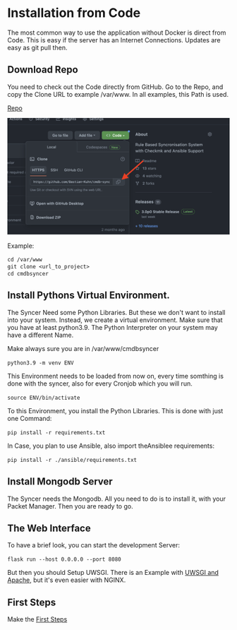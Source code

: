 # Installation from Code

The most common way to use the application without Docker is direct from Code. This is easy if the server has an Internet Connections. Updates are easy as git pull then.



## Download Repo
You need to check out the Code directly from GitHub.  Go to the Repo, and copy the Clone URL to example /var/www. In all examples, this Path is used.

[Repo](https://github.com/kuhn-ruess/cmdbsyncer)

![](img/checkout_github.png)

Example:
```
cd /var/www
git clone <url_to_project>
cd cmdbsyncer
```


## Install Pythons Virtual Environment.
The Syncer Need some Python Libraries. But these we don't want to install into your system.
Instead, we create a virtual environment. Make sure that you have at least python3.9. The Python Interpreter on your system may have a different Name.

Make always sure you are in /var/www/cmdbsyncer

`python3.9 -m venv ENV`

This Environment needs to be loaded from now on, every time somthing is done with the syncer, also for every Cronjob which you will run.

`source ENV/bin/activate`

To this Environment, you install the Python Libraries. This is done with just one Command:

`pip install -r requirements.txt`

In Case, you plan to use Ansible, also import theAnsiblee requirements:

`pip install -r ./ansible/requirements.txt`

## Install Mongodb Server
The Syncer needs the Mongodb. All you need to do is to install it, with your Packet Manager. Then you are ready to go.


## The Web Interface

To have a brief look, you can start the development Server:

`flask run --host 0.0.0.0 --port 8080`

But then you should Setup UWSGI. There is an Example with [UWSGI and Apache](uwsgi_apache.md), but it's even easier with NGINX.


## First Steps

Make the [First Steps](first_steps.md)
